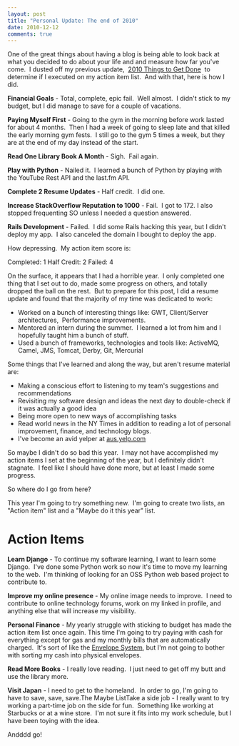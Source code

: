```yaml
---
layout: post
title: "Personal Update: The end of 2010"
date: 2010-12-12
comments: true
---
```



One of the great things about having a blog is being able to look back at what you decided to do about your life and and measure how far you've come. &nbsp;I dusted off my previous update, &nbsp;[2010 Things to Get Done][1] &nbsp;to determine if I executed on my action item list. &nbsp;And with that, here is how I did.

**Financial Goals**&nbsp;- Total, complete, epic fail. &nbsp;Well almost. &nbsp;I didn't stick to my budget, but I did manage to save for a couple of vacations.

**Paying Myself First** - Going to the gym in the morning before work lasted for about 4 months. &nbsp;Then I had a week of going to sleep late and that killed the early morning gym fests. &nbsp;I still go to the gym 5 times a week, but they are at the end of my day instead of the start.

**Read One Library Book A Month** - Sigh. &nbsp;Fail again. 

**Play with Python** - Nailed it. &nbsp;I learned a bunch of Python by playing with the YouTube Rest API and the last.fm API. 

**Complete 2 Resume Updates** - Half credit. &nbsp;I did one.

**Increase StackOverflow Reputation to 1000** - Fail. &nbsp;I got to 172. I also stopped frequenting SO unless I needed a question answered.

**Rails Development** - Failed. &nbsp;I did some Rails hacking this year, but I didn't deploy my app. &nbsp;I also canceled the domain I bought to deploy the app.

How depressing. &nbsp;My action item score is:

Completed: 1
Half Credit: 2
Failed: 4

On the surface, it appears that I had a horrible year. &nbsp;I only completed one thing that I set out to do, made some progress on others, and totally dropped the ball on the rest. &nbsp;But to prepare for this post, I did a resume update and found that the majority of my time was dedicated to work: 

- Worked on a bunch of interesting things like: GWT, Client/Server architectures, &nbsp;Performance improvements.
- Mentored an intern during the summer. &nbsp;I learned a lot from him and I hopefully taught him a bunch of stuff. 
- Used a bunch of frameworks, technologies and tools like: ActiveMQ, Camel, JMS, Tomcat, Derby, Git, Mercurial

Some things that I've learned and along the way, but aren't resume material are: 
- Making a conscious effort to listening to my team's suggestions and recommendations 
- Revisiting my software design and ideas the next day to double-check if it was actually a good idea 
- Being more open to new ways of accomplishing tasks 
- Read world news in the NY Times in addition to reading a lot of personal improvement, finance, and technology blogs. 
- I've become an avid yelper at&nbsp;[aus.yelp.com][2] 

So maybe I didn't do so bad this year. &nbsp;I may not have accomplished my action items I set at the beginning of the year, but I definitely didn't stagnate. &nbsp;I feel like I should have done more, but at least I made some progress.

So where do I go from here?

This year I'm going to try something new. &nbsp;I'm going to create two lists, an "Action item" list and a "Maybe do it this year" list.

# Action Items

**Learn Django** - To continue my software learning, I want to learn some Django. &nbsp;I've done some Python work so now it's time to move my learning to the web. &nbsp;I'm thinking of looking for an OSS Python web based project to contribute to.

**Improve my online presence** - My online image needs to improve. &nbsp;I need to contribute to online technology forums, work on my linked in profile, and anything else that will increase my visibility.

**Personal Finance** - My yearly struggle with sticking to budget has made the action item list once again. This time I'm going to try paying with cash for everything except for gas and my monthly bills that are automatically charged. &nbsp;It's sort of like the&nbsp;[Envelope System][3], but I'm not going to bother with sorting my cash into physical envelopes.

**Read More Books** - I really love reading. &nbsp;I just need to get off my butt and use the library more.

**Visit Japan** - I need to get to the homeland. &nbsp;In order to go, I'm going to have to save, save, save.The Maybe ListTake a side job - I really want to try working a part-time job on the side for fun. &nbsp;Something like working at Starbucks or at a wine store. &nbsp;I'm not sure it fits into my work schedule, but I have been toying with the idea.

Andddd go!


  [1]: http://austenito.blogspot.com/2010/01/2010-things-to-get-done.html
  [2]: http://aus.yelp.com/
  [3]: http://www.daveramsey.com/article/dave-ramseys-envelope-system/lifeandmoney_budgeting/
